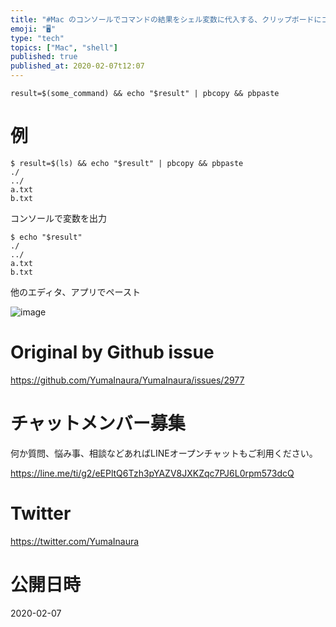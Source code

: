 ```yaml
---
title: "#Mac のコンソールでコマンドの結果をシェル変数に代入する、クリップボードにコピーする、標準出力もする ( #Shell )"
emoji: "🖥"
type: "tech"
topics: ["Mac", "shell"]
published: true
published_at: 2020-02-07t12:07
---
```


```
result=$(some_command) && echo "$result" | pbcopy && pbpaste
```

# 例

```
$ result=$(ls) && echo "$result" | pbcopy && pbpaste
./
../
a.txt
b.txt
```

コンソールで変数を出力


```
$ echo "$result"
./
../
a.txt
b.txt
```

他のエディタ、アプリでペースト

![image](https://user-images.githubusercontent.com/13635059/73899116-f3dc8600-48ce-11ea-97b3-ba6ff10f6fc0.png)


# Original by Github issue

https://github.com/YumaInaura/YumaInaura/issues/2977








<!-- Update From Qiita API -->

# チャットメンバー募集


何か質問、悩み事、相談などあればLINEオープンチャットもご利用ください。

https://line.me/ti/g2/eEPltQ6Tzh3pYAZV8JXKZqc7PJ6L0rpm573dcQ





# Twitter


https://twitter.com/YumaInaura


<!-- Update From Qiita API -->



# 公開日時

2020-02-07
